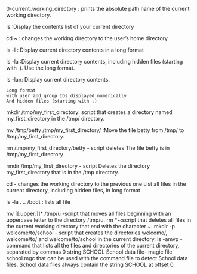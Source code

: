 0-current_working_directory : prints the absolute path name of the current working directory.

ls :Display the contents list of your current directory

cd ~ : changes the working directory to the user’s home directory.

ls -l : Display current directory contents in a long format

ls -la :Display current directory contents, including hidden files (starting with .). Use the long format.

ls -lan: Display current directory contents.

    Long format
    with user and group IDs displayed numerically
    And hidden files (starting with .)

mkdir /tmp/my_first_directory: script that creates a directory named my_first_directory in the /tmp/ directory.

mv /tmp/betty /tmp/my_first_directory/ :Move the file betty from /tmp/ to /tmp/my_first_directory.

rm /tmp/my_first_directory/betty - script deletes The file betty is in /tmp/my_first_directory

rmdir /tmp/my_first_directory - script Deletes the directory my_first_directory that is in the /tmp directory.

cd - changes the working directory to the previous one
 List all files in the current directory, including hidden files, in long format

ls -la . .. /boot : lists all file

mv [[:upper:]]* /tmp/u -script that moves all files beginning with an uppercase letter to the directory /tmp/u.
rm *~:script that deletes all files in the current working directory that end with the character ~.
mkdir -p welcome/to/school - script that creates the directories welcome/, welcome/to/ and welcome/to/school in the current directory.
ls -amvp -command that lists all the files and directories of the current directory, separated by commas
0 string SCHOOL School data file- magic file school.mgc that can be used with the command file to detect School data files. School data files always contain the string SCHOOL at offset 0.

